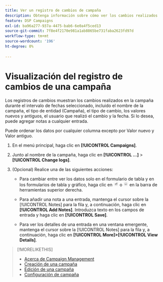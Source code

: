 ```yaml
---
title: Ver un registro de cambios de campaña
description: Obtenga información sobre cómo ver los cambios realizados en la campaña.
feature: DSP Campaigns
exl-id: ba96a277-937a-4475-bab6-6e0a4f5ced13
source-git-commit: 7f8e4f2170e981a1ab8865be731faba2623fd97d
workflow-type: tm+mt
source-wordcount: '196'
ht-degree: 0%

---
```


# Visualización del registro de cambios de una campaña

Los registros de cambios muestran los cambios realizados en la campaña durante el intervalo de fechas seleccionado, incluido el nombre de la campaña, el tipo de entidad (Campaña), el tipo de cambio, los valores nuevos y antiguos, el usuario que realizó el cambio y la fecha. Si lo desea, puede agregar notas a cualquier entrada.

Puede ordenar los datos por cualquier columna excepto por Valor nuevo y Valor antiguo.

1. En el menú principal, haga clic en **[!UICONTROL Campaigns]**.

1. Junto al nombre de la campaña, haga clic en  **[!UICONTROL ...]** > **[!UICONTROL Change logs]**.

1. (Opcional) Realice una de las siguientes acciones:

   * Para cambiar entre ver los datos solo en el formulario de tabla y en los formularios de tabla y gráfico, haga clic en ![Visualización de tabla y gráfico](/help/dsp/assets/table-plus-chart-view.png "Visualización de tabla y gráfico") o ![Vista de tabla](/help/dsp/assets/table-view.png "Vista de tabla") en la barra de herramientas superior derecha.

   * Para añadir una nota a una entrada, mantenga el cursor sobre la [!UICONTROL Notes] para la fila y, a continuación, haga clic en **[!UICONTROL Add Notes]**. Introduzca texto en los campos de entrada y haga clic en **[!UICONTROL Save]**.

   * Para ver los detalles de una entrada en una ventana emergente, mantenga el cursor sobre la [!UICONTROL Notes] para la fila y, a continuación, haga clic en **[!UICONTROL More]>[!UICONTROL View Details]**.

>[!MORELIKETHIS]
>
>* [Acerca de Campaign Management](campaign-about.md)
>* [Creación de una campaña](campaign-create.md)
>* [Edición de una campaña](campaign-edit.md)
>* [Configuración de campaña](campaign-settings.md)

